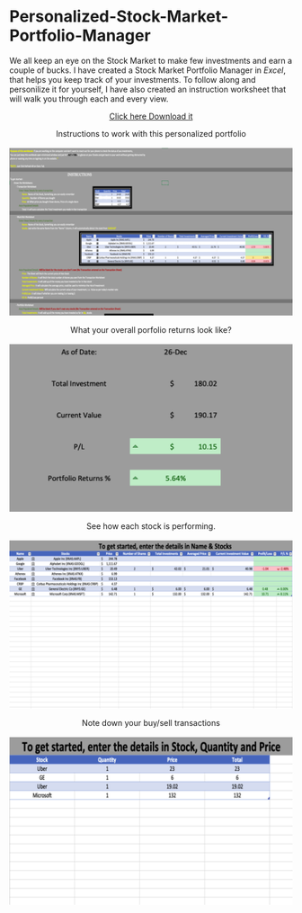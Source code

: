 # Personalized-Stock-Market-Portfolio-Manager



We all keep an eye on the Stock Market to make few investments and earn a couple of bucks. I have created a Stock Market Portfolio Manager in *Excel*, that helps you keep track of your investments. To follow along and personilize it for yourself, I have also created an instruction worksheet that will walk you through each and every view.
<p align="center">
<center><a href = "https://drive.google.com/file/d/15sPszRf78fZ77LcAZnuXorq2SKkgYLzq/view" target="_blank">Click here Download it</a></center>
</p>


<p align="center">
Instructions to work with this personalized portfolio<br><br>
<img src="https://github.com/hhlamba/Personalized-Stock-Market-Portfolio-Manager/blob/main/Screenshots/Instructions.png">
</p>

<p align="center">
What your overall porfolio returns look like?<br><br>
<img src="https://github.com/hhlamba/Personalized-Stock-Market-Portfolio-Manager/blob/main/Screenshots/Overall%20Portfolio%20Gain:Loss.png">
</p>

<p align="center">
See how each stock is performing.<br><br>
<img src="https://github.com/hhlamba/Personalized-Stock-Market-Portfolio-Manager/blob/main/Screenshots/Stock%20Level%20Details.png">
</p>

<p align="center">
Note down your buy/sell transactions<br><br>
<img src="https://github.com/hhlamba/Personalized-Stock-Market-Portfolio-Manager/blob/main/Screenshots/Transaction%20History.png">
</p>
